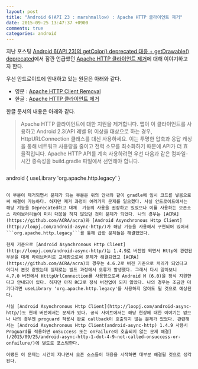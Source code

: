 ```yaml
---
layout: post
title: "Android 6(API 23 : marshmallow) : Apache HTTP 클라이언트 제거"
date: 2015-09-25 13:47:37 +0900
comments: true
categories: android
---
```

지난 포스팅 [Android 6(API 23)의 getColor() deprecated 대응 + getDrawable() deprecated](/2015/08/28/android-getcolor-getdrawable-deprecated/)에서 잠깐 언급했던 [Apache HTTP 클라이언트 제거](https://developer.android.com/intl/ko/preview/behavior-changes.html#behavior-apache-http-client)에 대해 이야기하고자 한다.

우선 안드로이드에 안내하고 있는 원문은 아래와 같다.

* 영문 : [Apache HTTP Client Removal](https://developer.android.com/preview/behavior-changes.html#behavior-apache-http-client)
* 한글 : [Apache HTTP 클라이언트 제거](https://developer.android.com/intl/ko/preview/behavior-changes.html#behavior-apache-http-client)

한글 문서의 내용은 아래와 같다.

> Apache HTTP 클라이언트에 대한 지원을 제거합니다. 앱이 이 클라이언트를 사용하고 Android 2.3(API 레벨 9) 이상을 대상으로 하는 경우, HttpURLConnection 클래스를 대신 사용하세요. 이는 투명한 압축과 응답 캐싱을 통해 네트워크 사용량을 줄이고 전력 소모를 최소화하기 때문에 API가 더 효율적입니다. Apache HTTP API를 계속 사용하려면 우선 다음과 같은 컴파일-시간 종속성을 build.gradle 파일에서 선언해야 합니다.
>```gradle
android {
    useLibrary 'org.apache.http.legacy'
}
```

이 부분이 제거되면서 문제가 되는 부분은 위의 안내와 같이 gradle에 임시 코드를 넣음으로써 해결이 가능하다. 하지만 제거 과정이 여러가지 문제를 일으켰다. 사실 안드로이드에서는 해당 기능을 Deprecated하고 대체  기능의 사용을 권장하고 있었으나 이를 사용하는 오픈소스 라이브러리들이 미리 대응을 하지 않았던 것이 문제가 되었다. 나의 경우는 [ACRA](https://github.com/ACRA/acra)와 [Android Asynchronous Http Client](http://loopj.com/android-async-http/)가 해당 기능을 사용해서 구현되어 있어서 ```org.apache.http.legacy```를 통해 급한 문제들은 해결했었다.

현재 기준으로 [Android Asynchronous Http Client](http://loopj.com/android-async-http/)는 1.4.9로 버전업 되면서 Http에 관련된 부분을 대체 라이브러리로 교체함으로써 문제가 해결되었고 [ACRA](https://github.com/ACRA/acra)의 경우는 4.6.2로 버전 기준으로 처리가 되었다고 어디서 본것 같았는데 실제로는 빌드 과정에서 오류가 발생했다. 그래서 다시 알아보니 4.7.0 버전에서 HtttpUrlConnection를 사용함으로써 Android M (6.0)을 정식 지원한다고 안내되어 있다. 하지만 아직 RC2로 정식 버전업이 되지 않았다. 나의 경우는 조금만 더 기다리면 useLibrary 'org.apache.http.legacy'를 사용하지 않아도 될 것으로 예상된다.

사실 [Android Asynchronous Http Client](http://loopj.com/android-async-http/)도 현재 버전에서는 문제가 있다. 공식 사이트에서는 해당 현상에 대한 이야기는 없으나 나의 경우엔 proguard 적용시 완료 callback이 호출되지 않는 문제가 있었다. 관련해서는 [Android Asynchronous Http Client(android-async-http) 1.4.9 사용시 Proguard를 적용하면 onSuccess 또는 onFailure이 호출되지 않는 문제 해결](/2015/09/25/android-async-http-1-dot-4-9-not-called-onsuccess-or-onfailure/)에 별도로 포스팅한다.

어쨌든 이 문제는 시간이 지나면서 오픈 소스들이 대응을 시작하면 대부분 해결될 것으로 생각된다.